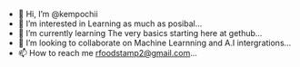 - 👋 Hi, I’m @kempochii
- 👀 I’m interested in Learning as much as posibal...
- 🌱 I’m currently learning The very basics starting here at gethub...
- 💞️ I’m looking to collaborate on Machine Learnning  and A.I intergrations...
- 📫 How to reach me rfoodstamp2@gmail.com...
 
<!---
kempochii/kempochii is a ✨ special ✨ repository because its `README.md` (this file) appears on your GitHub profile.
You can click the Preview link to take a look at your changes.
--->
